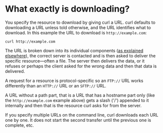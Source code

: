 # What exactly is downloading?

You specify the resource to download by giving curl a URL. curl defaults to
downloading a URL unless told otherwise, and the URL identifies what to
download. In this example the URL to download is `http://example.com`:

    curl http://example.com

The URL is broken down into its individual components
([as explained elsewhere](../../cmdline/urls.md)), the correct server is
contacted and is then asked to deliver the specific resource—often a file. The
server then delivers the data, or it refuses or perhaps the client asked for
the wrong data and then that data is delivered.

A request for a resource is protocol-specific so an `FTP://` URL works
differently than an `HTTP://` URL or an `SFTP://` URL.

A URL without a path part, that is a URL that has a hostname part only (like
the `http://example.com` example above) gets a slash ('/') appended to it
internally and then that is the resource curl asks for from the server.

If you specify multiple URLs on the command line, curl downloads each URL one
by one. It does not start the second transfer until the previous one is
complete, etc.
